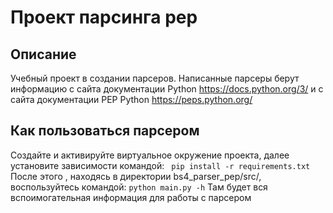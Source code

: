 # Проект парсинга pep
## Описание
Учебный проект в создании парсеров. Написанные парсеры берут информацию
с сайта документации Python https://docs.python.org/3/ и с сайта документации
PEP Python https://peps.python.org/
## Как пользоваться парсером
Создайте и активируйте виртуальное окружение проекта, далее установите зависимости командой:
``` pip install -r requirements.txt```
После этого , находясь в директории bs4_parser_pep/src/, воспользуйтесь командой:
```python main.py -h```
Там будет вся вспоимогательная информация для работы с парсером
